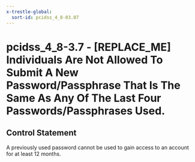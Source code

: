 ```yaml
---
x-trestle-global:
  sort-id: pcidss_4_8-03.07
---
```


# pcidss_4_8-3.7 - \[REPLACE_ME\] Individuals Are Not Allowed To Submit A New Password/Passphrase That Is The Same As Any Of The Last Four Passwords/Passphrases Used.

## Control Statement

A previously used password cannot be used to gain access to an account for at least 12
months.
